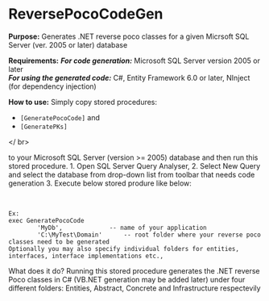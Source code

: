 # ReversePocoCodeGen
<b>Purpose:</b> Generates .NET reverse poco classes for a given Micrsoft SQL Server (ver. 2005 or later) database

<b>Requirements:</b>
  	<b><i>For code generation:</b></i> Microsoft SQL Server version 2005 or later<br />
  	<b><i>For using the generated code:</b></i> C#, Entity Framework 6.0 or later, NInject (for dependency injection)
  
<b>How to use:</b> 
	Simply copy stored procedures:<br /> 
			<ul>
			  <li><code>[GeneratePocoCode]</code> and </li> 
			  <li><code>[GeneratePKs]</code> </li>
			</ul></ br>
	<p>to your Microsoft SQL Server (version >= 2005) database and then run this stored procedure.
	1. Open SQL Server Query Analyser, 
	2. Select New Query and select the database from drop-down list  from toolbar that needs code generation
	3. Execute below stored produre like below:</p><br />
	
	Ex:
	exec GeneratePocoCode 
			'MyDb',				-- name of your application
			'C:\MyTest\Domain'		-- root folder where your reverse poco classes need to be generated
	Optionally you may also specify individual folders for entities, interfaces, interface implementations etc.,

What does it do?
	Running this stored procedure generates the .NET reverse Poco classes in C# (VB.NET generation may be added later)
	under four different folders: Entities, Abstract, Concrete and Infrastructure respectevily

